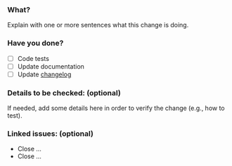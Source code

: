 ### What?

Explain with one or more sentences what this change is doing.

### Have you done?

- [ ] Code tests
- [ ] Update documentation
- [ ] Update [changelog](https://github.com/MAIF/arta/blob/main/CHANGELOG.md)

### Details to be checked: (optional)

If needed, add some details here in order to verify the change (e.g., how to test).

### Linked issues: (optional)

- Close ...
- Close ...

